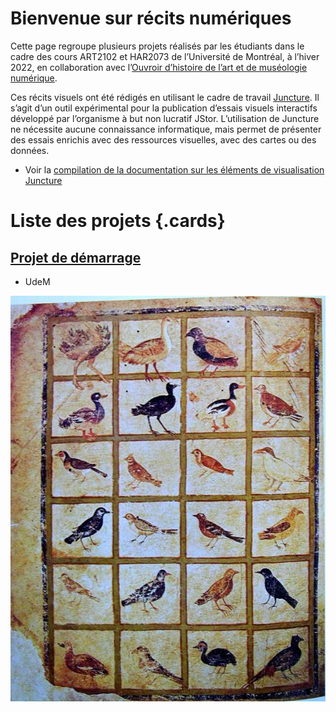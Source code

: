 <param ve-config title="Récits numériques">

# Bienvenue sur récits numériques

Cette page regroupe plusieurs projets réalisés par les étudiants dans le cadre des cours ART2102 et HAR2073 de l’Université de Montréal, à l’hiver 2022, en collaboration avec l’[Ouvroir d’histoire de l’art et de muséologie numérique](https://ouvroir.umontreal.ca).

Ces récits visuels ont été rédigés en utilisant le cadre de travail [Juncture](https://juncture-digital.org/). Il s’agit d’un outil expérimental pour la publication d’essais visuels interactifs développé par l’organisme à but non lucratif JStor. L’utilisation de Juncture ne nécessite aucune connaissance informatique, mais permet de présenter des essais enrichis avec des ressources visuelles, avec des cartes ou des données.

- Voir la [compilation de la documentation sur les éléments de visualisation Juncture](https://github.com/digitalArtHistory/recits-numeriques/wiki/Compilation-de-la-doc-des-composants-Juncture)

# Liste des projets {.cards}

## [**Projet de démarrage**](/depart)

- UdeM

![](/images/ViennaDioscoridesFolio483vBirds.jpg)
